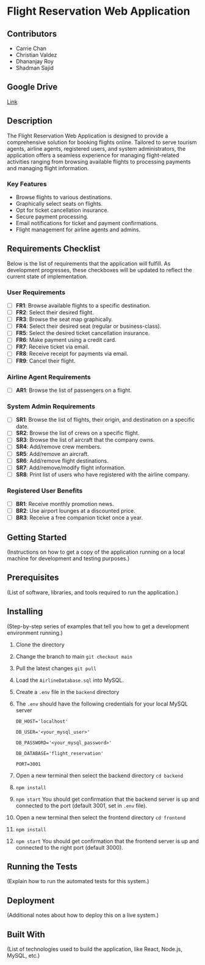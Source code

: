 # Flight Reservation Web Application

## Contributors

- Carrie Chan
- Christian Valdez
- Dhananjay Roy
- Shadman Sajid

## Google Drive

[Link](https://drive.google.com/drive/folders/1afMQ9yS6ALphVekIJAWCYKHWRKbWoSj1?usp=sharing)

## Description

The Flight Reservation Web Application is designed to provide a comprehensive solution for booking flights online. Tailored to serve tourism agents, airline agents, registered users, and system administrators, the application offers a seamless experience for managing flight-related activities ranging from browsing available flights to processing payments and managing flight information.

### Key Features

- Browse flights to various destinations.
- Graphically select seats on flights.
- Opt for ticket cancellation insurance.
- Secure payment processing.
- Email notifications for ticket and payment confirmations.
- Flight management for airline agents and admins.

## Requirements Checklist

Below is the list of requirements that the application will fulfill. As development progresses, these checkboxes will be updated to reflect the current state of implementation.

### User Requirements

- [ ] **FR1**: Browse available flights to a specific destination.
- [ ] **FR2**: Select their desired flight.
- [ ] **FR3**: Browse the seat map graphically.
- [ ] **FR4**: Select their desired seat (regular or business-class).
- [ ] **FR5**: Select the desired ticket cancellation insurance.
- [ ] **FR6**: Make payment using a credit card.
- [ ] **FR7**: Receive ticket via email.
- [ ] **FR8**: Receive receipt for payments via email.
- [ ] **FR9**: Cancel their flight.

### Airline Agent Requirements

- [ ] **AR1**: Browse the list of passengers on a flight.

### System Admin Requirements

- [ ] **SR1**: Browse the list of flights, their origin, and destination on a specific date.
- [ ] **SR2**: Browse the list of crews on a specific flight.
- [ ] **SR3**: Browse the list of aircraft that the company owns.
- [ ] **SR4**: Add/remove crew members.
- [ ] **SR5**: Add/remove an aircraft.
- [ ] **SR6**: Add/remove flight destinations.
- [ ] **SR7**: Add/remove/modify flight information.
- [ ] **SR8**: Print list of users who have registered with the airline company.

### Registered User Benefits

- [ ] **BR1**: Receive monthly promotion news.
- [ ] **BR2**: Use airport lounges at a discounted price.
- [ ] **BR3**: Receive a free companion ticket once a year.

## Getting Started

(Instructions on how to get a copy of the application running on a local machine for development and testing purposes.)

## Prerequisites

(List of software, libraries, and tools required to run the application.)

## Installing

(Step-by-step series of examples that tell you how to get a development environment running.)

1. Clone the directory

2. Change the branch to main `git checkout main`

3. Pull the latest changes `git pull`

4. Load the `AirlineDatabase.sql` into MySQL.

5. Create a `.env` file in the `backend` directory

6. The `.env` should have the following credentials for your local MySQL server

    `DB_HOST='localhost'`

    `DB_USER='<your_mysql_user>'`

    `DB_PASSWORD='<your_mysql_password>'`

    `DB_DATABASE='flight_reservation'`

    `PORT=3001`

7. Open a new terminal then select the backend directory `cd backend`

8. `npm install`

9. `npm start` You should get confirmation that the backend server is up and connected to the port (default 3001, set in `.env` file).

10. Open a new terminal then select the frontend directory `cd frontend`

11. `npm install`

12. `npm start` You should get confirmation that the frontend server is up and connected to the right port (default 3000).

## Running the Tests

(Explain how to run the automated tests for this system.)

## Deployment

(Additional notes about how to deploy this on a live system.)

## Built With

(List of technologies used to build the application, like React, Node.js, MySQL, etc.)
